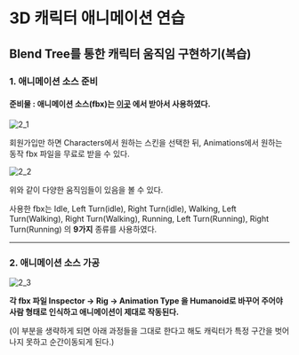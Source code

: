 # 3D 캐릭터 애니메이션 연습


## Blend Tree를 통한 캐릭터 움직임 구현하기(복습)


### 1. 애니메이션 소스 준비

#### 준비물 : 애니메이션 소스(fbx)는 [이곳](https://www.mixamo.com/#/) 에서 받아서 사용하였다.

![2_1](https://user-images.githubusercontent.com/66288087/182062799-7f475d63-752b-43d4-a30d-ad0ad9cf6ff6.JPG)

회원가입만 하면 Characters에서 원하는 스킨을 선택한 뒤, Animations에서 원하는 동작 fbx 파일을 무료로 받을 수 있다.

![2_2](https://user-images.githubusercontent.com/66288087/182063069-dd8d36d7-89a7-4b68-9650-2c29cd0f4b99.JPG)

위와 같이 다양한 움직임들이 있음을 볼 수 있다.

사용한 fbx는 Idle, Left Turn(idle), Right Turn(idle), Walking, Left Turn(Walking), Right Turn(Walking), Running, Left Turn(Running), Right Turn(Running) 의 **9가지** 종류를 사용하였다.

<hr>

### 2. 애니메이션 소스 가공

![2_3](https://user-images.githubusercontent.com/66288087/182063585-55eca7e0-d8a8-431c-a818-dfb52d210706.JPG)

**각 fbx 파일 Inspector → Rig → Animation Type 을 Humanoid로 바꾸어 주어야 사람 형태로 인식하고 애니메이션이 제대로 작동된다.**

(이 부분을 생략하게 되면 아래 과정들을 그대로 한다고 해도 캐릭터가 특정 구간을 벗어나지 못하고 순간이동되게 된다.)



